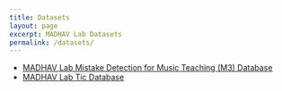 ```yaml
---
title: Datasets
layout: page
excerpt: MADHAV Lab Datasets
permalink: /datasets/
---
```

- [MADHAV Lab Mistake Detection for Music Teaching (M3) Database](m3/)
- [MADHAV Lab Tic Database](mtic/)